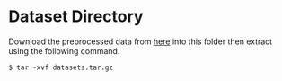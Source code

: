 # Dataset Directory

Download the preprocessed data from [here](https://drive.google.com/file/d/1MgUJzVKw1f1CZN96zdgdZV0C4bkmBRlZ/view?usp=sharing) into this folder then extract using the following command.

    $ tar -xvf datasets.tar.gz